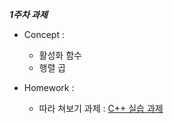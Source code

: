 ***1주차 과제***
- Concept : 
    - 활성화 함수
    - 행렬 곱

- Homework :
    - 따라 쳐보기 과제
      : [C++ 실습 과제](https://github.com/minseok-oh/basic-deep-learning-cpp)